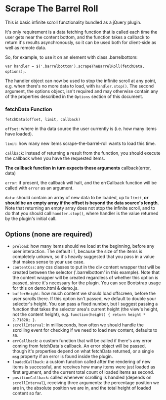 # Scrape The Barrel Roll

This is basic infinite scroll functionality bundled as a jQuery plugin.

It's only requirement is a data fetching function that is called each time the user gets near the content bottom, and the function takes a callback to return it's results asynchronously, so it can be used both for client-side as well as remote data.

So, for example, to use it on an element with class .barrelbottom:

`var handler = $('.barrelbottom').scrapeTheBarrelRoll(fetchData, options);`.

The handler object can now be used to stop the infinite scroll at any point, e.g. when there's no more data to load, with `handler.stop()`. The second argument, the options object, isn't required and may otherwise contain any of the properties described in the `Options` section of this document.

### fetchData Function
`fetchData(offset, limit, callback)`

`offset`: where in tha data source the user currently is (i.e. how many items have loaded).

`limit`: how many new items scrape-the-barrel-roll wants to load this time.

`callback`: instead of returning a result from the function, you should execute the callback when you have the requested items.

**The callback function in turn expects these arguments**
callback(error, data)

`error`: if present, the callback will halt, and the errCallback function will be called with `error` as an argument.

`data`: should contain an array of new data to be loaded, up to `limit`, **or should be an empty array if the offset is beyond the data source's length.** Note that returning an empty array does not stop the infinite scroll, and to do that you should call `handler.stop()`, where handler is the value returned by the plugin's initial call.

## Options (none are required)
* `preload`: how many items should we load at the beginning, before any user interaction. The default i 1, because the size of the items is completely unkown, so it's heavily suggested that you pass in a value that makes sense to your use case.
* `contentCss`: any css classes to put in the div content wrapper that will be created between the selector ('.barrelbottom' in this example). Note that the content wrapper will be created regardless of whether this option is passed, since it's necessary for the plugin. You can see Bootstrap usage for this on demo.html & demo.js.
* `bufferHeight`: how much content we should load offscreen, before the user scrolls there. If this option isn't passed, we default to double your selector's height. You can pass a fixed number, but I suggest passing a function that takes the selector area's current height (the view's height, not the content height), e.g. `function(height) { return height * 2.71828; }`. 
* `scrollInterval`: in milliseconds, how often we should handle the scrolling event for checking if we need to load new content, defaults to `50`.
* `errCallback`: a custom function that will be called if there's any error coming from fetchData's callback. An error object will be passed, though it's properties depend on what fetchData returned, or a single `msg` property if an error is found inside the plugin.
* `loadedCallback`: a custom function called after the rendering of new items is successful, and receives how many items were just loaded as first argument, and the current total count of loaded items as second.
* `positionCallback`: called whenever scrolling is handled (depends on `scrollInterval`), receiving three arguments: the percentage position we are in, the absolute position we are in, and the total height of loaded content so far.
